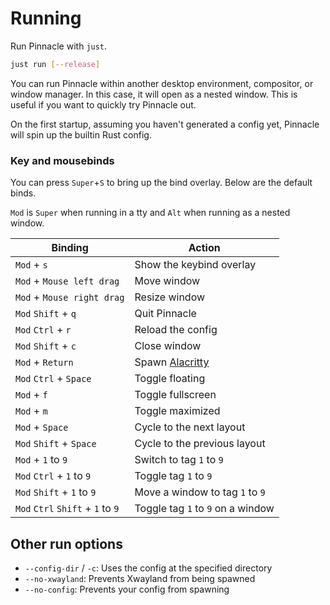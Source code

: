 # Running

Run Pinnacle with `just`.
```sh
just run [--release]
```

You can run Pinnacle within another desktop environment, compositor, or window manager.
In this case, it will open as a nested window. This is useful if you want to quickly
try Pinnacle out.

On the first startup, assuming you haven't generated a config yet, Pinnacle will spin up
the builtin Rust config.

### Key and mousebinds

You can press `Super`+`S` to bring up the bind overlay. Below are the default binds.

`Mod` is `Super` when running in a tty and `Alt` when running as a nested window.

| Binding                           | Action                                                    |
|-----------------------------------|-----------------------------------------------------------|
| `Mod` + `s`                       | Show the keybind overlay                                  |
| `Mod` + `Mouse left drag`         | Move window                                               |
| `Mod` + `Mouse right drag`        | Resize window                                             |
| `Mod` `Shift` + `q`               | Quit Pinnacle                                             |
| `Mod` `Ctrl` + `r`                | Reload the config                                         |
| `Mod` `Shift` + `c`               | Close window                                              |
| `Mod` + `Return`                  | Spawn [Alacritty](https://github.com/alacritty/alacritty) |
| `Mod` `Ctrl` + `Space`            | Toggle floating                                           |
| `Mod` + `f`                       | Toggle fullscreen                                         |
| `Mod` + `m`                       | Toggle maximized                                          |
| `Mod` + `Space`                   | Cycle to the next layout                                  |
| `Mod` `Shift` + `Space`           | Cycle to the previous layout                              |
| `Mod` + `1` to `9`                | Switch to tag `1` to `9`                                  |
| `Mod` `Ctrl` + `1` to `9`         | Toggle tag `1` to `9`                                     |
| `Mod` `Shift` + `1` to `9`        | Move a window to tag `1` to `9`                           |
| `Mod` `Ctrl` `Shift` + `1` to `9` | Toggle tag `1` to `9` on a window                         |

## Other run options

- `--config-dir` / `-c`: Uses the config at the specified directory
- `--no-xwayland`: Prevents Xwayland from being spawned
- `--no-config`: Prevents your config from spawning
